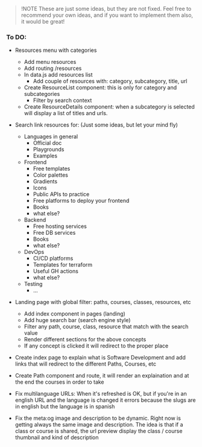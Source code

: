 > !NOTE
> These are just some ideas, but they are not fixed. Feel free to recommend your own ideas, and if you want to implement them also, it would be great!

### To DO:

- Resources menu with categories

  - Add menu resources
  - Add routing /resources
  - In data.js add resources list
    - Add couple of resources with: category, subcategory, title, url
  - Create ResourceList component: this is only for category and subcategories
    - Filter by search context
  - Create ResourceDetails component: when a subcategory is selected will display a list of titles and urls.

- Search link resources for: (Just some ideas, but let your mind fly)

  - Languages in general
    - Official doc
    - Playgrounds
    - Examples
  - Frontend
    - Free templates
    - Color palettes
    - Gradients
    - Icons
    - Public APIs to practice
    - Free platforms to deploy your frontend
    - Books
    - what else?
  - Backend
    - Free hosting services
    - Free DB services
    - Books
    - what else?
  - DevOps
    - CI/CD platforms
    - Templates for terraform
    - Useful GH actions
    - what else?
  - Testing
    - ...

- Landing page with global filter: paths, courses, classes, resources, etc

  - Add index component in pages (landing)
  - Add huge search bar (search engine style)
  - Filter any path, course, class, resource that match with the search value
  - Render different sections for the above concepts
  - If any concept is clicked it will redirect to the proper place

- Create index page to explain what is Software Development and add links that will redirect to the different Paths, Courses, etc
- Create Path component and route, it will render an explaination and at the end the courses in order to take
- Fix multilanguage URLs: When it's refreshed is OK, but if you're in an english URL and the language is changed it errors because the slugs are in english but the language is in spanish
- Fix the meta:og image and description to be dynamic. Right now is getting always the same image and description. The idea is that if a class or course is shared, the url preview display the class / course thumbnail and kind of description
